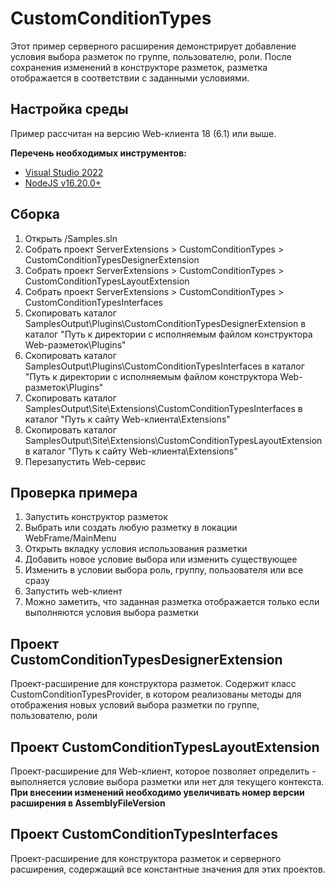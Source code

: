﻿# CustomConditionTypes

Этот пример серверного расширения демонстрирует добавление условия выбора разметок по группе, пользователю, роли.
После сохранения изменений в конструкторе разметок, разметка отображается в соответствии с заданными условиями.

## Настройка среды

Пример рассчитан на версию Web-клиента 18 (6.1) или выше.

**Перечень необходимых инструментов:** 
* [Visual Studio 2022](https://www.visualstudio.com)
* [NodeJS v16.20.0+](https://nodejs.org/en/)

## Сборка

1. Открыть /Samples.sln
2. Собрать проект ServerExtensions > CustomConditionTypes > CustomConditionTypesDesignerExtension
3. Собрать проект ServerExtensions > CustomConditionTypes > CustomConditionTypesLayoutExtension
4. Собрать проект ServerExtensions > CustomConditionTypes > CustomConditionTypesInterfaces
5. Скопировать каталог SamplesOutput\Plugins\CustomConditionTypesDesignerExtension в каталог "Путь к директории с исполняемым файлом конструктора Web-разметок\Plugins"
6. Скопировать каталог SamplesOutput\Plugins\CustomConditionTypesInterfaces в каталог "Путь к директории с исполняемым файлом конструктора Web-разметок\Plugins"
7. Скопировать каталог SamplesOutput\Site\Extensions\CustomConditionTypesInterfaces в каталог "Путь к сайту Web-клиента\Extensions"
8. Скопировать каталог SamplesOutput\Site\Extensions\CustomConditionTypesLayoutExtension в каталог "Путь к сайту Web-клиента\Extensions"
9. Перезапустить Web-сервис

## Проверка примера

1. Запустить конструктор разметок
2. Выбрать или создать любую разметку в локации WebFrame/MainMenu
3. Открыть вкладку условия использования разметки
4. Добавить новое условие выбора или изменить существующее
5. Изменить в условии выбора роль, группу, пользователя или все сразу
6. Запустить web-клиент 
7. Можно заметить, что заданная разметка отображается только если выполняются условия выбора разметки 


## Проект CustomConditionTypesDesignerExtension

Проект-расширение для конструктора разметок. Содержит класс CustomConditionTypesProvider, 
в котором реализованы методы для отображения новых условий выбора разметки по группе, пользователю, роли

## Проект CustomConditionTypesLayoutExtension

Проект-расширение для Web-клиент, которое позволяет определить - выполняется условие выбора разметки или нет для текущего контекста.
**При внесении изменений необходимо увеличивать номер версии расширения в AssemblyFileVersion**

## Проект CustomConditionTypesInterfaces

Проект-расширение для конструктора разметок и серверного расширения, содержащий все константные значения для этих проектов.

